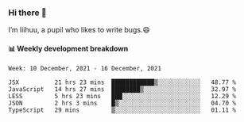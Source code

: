 ### Hi there 👋
I’m liihuu, a pupil who likes to write bugs.😄


#### 📊 Weekly development breakdown
<!--START_SECTION:waka-->
```text
Week: 10 December, 2021 - 16 December, 2021

JSX          21 hrs 23 mins  ████████████▒░░░░░░░░░░░░   48.77 % 
JavaScript   14 hrs 27 mins  ████████▒░░░░░░░░░░░░░░░░   32.97 % 
LESS         5 hrs 23 mins   ███░░░░░░░░░░░░░░░░░░░░░░   12.29 % 
JSON         2 hrs 3 mins    █▒░░░░░░░░░░░░░░░░░░░░░░░   04.70 % 
TypeScript   29 mins         ▒░░░░░░░░░░░░░░░░░░░░░░░░   01.11 % 
```
<!--END_SECTION:waka-->

<!--
**liihuu/liihuu** is a ✨ _special_ ✨ repository because its `README.md` (this file) appears on your GitHub profile.

Here are some ideas to get you started:

- 🔭 I’m currently working on ...
- 🌱 I’m currently learning ...
- 👯 I’m looking to collaborate on ...
- 🤔 I’m looking for help with ...
- 💬 Ask me about ...
- 📫 How to reach me: ...
- 😄 Pronouns: ...
- ⚡ Fun fact: ...
-->

